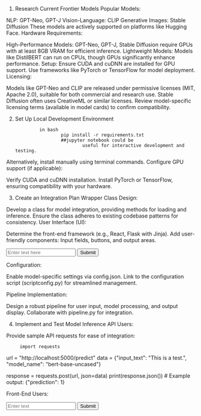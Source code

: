 1. Research Current Frontier Models
Popular Models:

NLP: GPT-Neo, GPT-J
Vision-Language: CLIP
Generative Images: Stable Diffusion
These models are actively supported on platforms like Hugging Face.
Hardware Requirements:

High-Performance Models: GPT-Neo, GPT-J, Stable Diffusion require GPUs with at least 8GB VRAM for efficient inference.
Lightweight Models: Models like DistilBERT can run on CPUs, though GPUs significantly enhance performance.
Setup: Ensure CUDA and cuDNN are installed for GPU support. Use frameworks like PyTorch or TensorFlow for model deployment.
Licensing:

Models like GPT-Neo and CLIP are released under permissive licenses (MIT, Apache 2.0), suitable for both commercial and research use.
Stable Diffusion often uses CreativeML or similar licenses. Review model-specific licensing terms (available in model cards) to confirm compatibility.


2. Set Up Local Development Environment

                in bash
                        pip install -r requirements.txt
                        ##jupyter notebook could be 
                                useful for interactive development and testing.


Alternatively, install manually using terminal commands.
Configure GPU support (if applicable):

Verify CUDA and cuDNN installation.
Install PyTorch or TensorFlow, ensuring compatibility with your hardware.

3. Create an Integration Plan
Wrapper Class Design:

Develop a class for model integration, providing methods for loading and inference.
Ensure the class adheres to existing codebase patterns for consistency.
User Interface (UI):

Determine the front-end framework (e.g., React, Flask with Jinja).
Add user-friendly components:
Input fields, buttons, and output areas.

<input type="text" id="model-input" placeholder="Enter text here">
<button onclick="submitInput()">Submit</button>
<div id="model-output"></div>

Configuration:

Enable model-specific settings via config.json.
Link to the configuration script (scriptconfig.py) for streamlined management.

Pipeline Implementation:

Design a robust pipeline for user input, model processing, and output display.
Collaborate with pipeline.py for integration.

4. Implement and Test Model Inference
API Users:

Provide sample API requests for ease of integration:
        
         import requests

url = "http://localhost:5000/predict"
data = {"input_text": "This is a test.", "model_name": "bert-base-uncased"}

response = requests.post(url, json=data)
print(response.json())  # Example output: {"prediction": 1}

Front-End Users:

<input type="text" id="inputText" placeholder="Enter text">
<button onclick="submitInput()">Submit</button>
<p id="result"></p>

<script>
  function submitInput() {
    const inputText = document.getElementById("inputText").value;
    fetch('/predict', {
      method: 'POST',
      body: JSON.stringify({ input_text: inputText, model_name: "bert-base-uncased" }),
      headers: { 'Content-Type': 'application/json' }
    })
    .then(response => response.json())
    .then(data => document.getElementById("result").innerText = `Prediction: ${data.prediction}`);
  }
</script>


